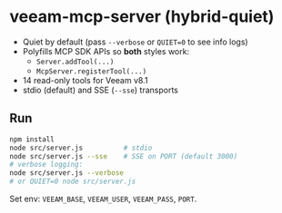 # veeam-mcp-server (hybrid-quiet)

- Quiet by default (pass `--verbose` or `QUIET=0` to see info logs)
- Polyfills MCP SDK APIs so **both** styles work:
  - `Server.addTool(...)`
  - `McpServer.registerTool(...)`
- 14 read-only tools for Veeam v8.1
- stdio (default) and SSE (`--sse`) transports

## Run
```bash
npm install
node src/server.js          # stdio
node src/server.js --sse    # SSE on PORT (default 3000)
# verbose logging:
node src/server.js --verbose
# or QUIET=0 node src/server.js
```

Set env: `VEEAM_BASE`, `VEEAM_USER`, `VEEAM_PASS`, `PORT`.
